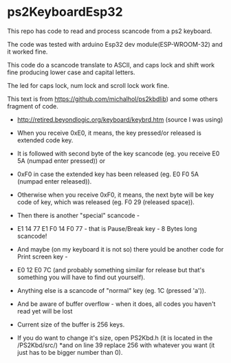 # ps2KeyboardEsp32
This repo has code to read and process scancode from a ps2 keyboard.  

The code was tested with arduino Esp32 dev module(ESP-WROOM-32) and it worked fine.

This code do a scancode translate to ASCII, and caps lock and shift work fine producing lower case and capital letters.

The led for caps lock, num lock and scroll lock work fine.

This text is from https://github.com/michalhol/ps2kbdlib) and some others fragment of code.

* http://retired.beyondlogic.org/keyboard/keybrd.htm (source I was using)
* When you receive 0xE0, it means, the key pressed/or released is extended code key.
* It is followed with second byte of the key scancode (eg. you receive E0 5A (numpad enter pressed)) or
* 0xF0 in case the extended key has been released (eg. E0 F0 5A (numpad enter released)).
* Otherwise when you receive 0xF0, it means, the next byte will be key code of key, which was released (eg. F0 29 (released space)).
* Then there is another "special" scancode -
* E1 14 77 E1 F0 14 F0 77 - that is Pause/Break key - 8 Bytes long scancode!
* And maybe (on my keyboard it is not so) there yould be another code for Print screen key -
* E0 12 E0 7C (and probably something similar for release but that's something you will have to find out yourself).
* Anything else is a scancode of "normal" key (eg. 1C (pressed 'a')).

* And be aware of buffer overflow - when it does, all codes you haven't read yet will be lost
* Current size of the buffer is 256 keys.
* If you do want to change it's size, open PS2Kbd.h (it is located in the <path-to-library>/PS2Kbd/src/)
*and on line 39 replace 256 with whatever you want (it just has to be bigger number than 0).
